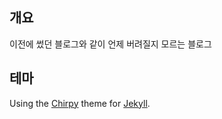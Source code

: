 ## 개요

이전에 썼던 블로그와 같이 언제 버려질지 모르는 블로그

## 테마

Using the [Chirpy](https://github.com/cotes2020/jekyll-theme-chirpy) theme for [Jekyll](https://jekyllrb.com/).